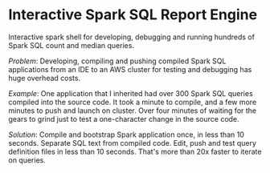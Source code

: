 # Interactive Spark SQL Report Engine

Interactive spark shell for developing, debugging and running hundreds of Spark SQL count and median queries.

_Problem_: Developing, compiling and pushing compiled Spark SQL applications from an IDE to an AWS cluster for testing and debugging has huge overhead costs.

_Example_: One application that I inherited had over 300 Spark SQL queries compiled into the source code.  It took a minute to compile, and a few more minutes to push and launch on cluster.  Over four minutes of waiting for the gears to grind just to test a one-character change in the source code.

_Solution_: Compile and bootstrap Spark application once, in less than 10 seconds.  Separate SQL text from compiled code.  Edit, push and test query definition files in less than 10 seconds.  That's more than 20x faster to iterate on queries.

